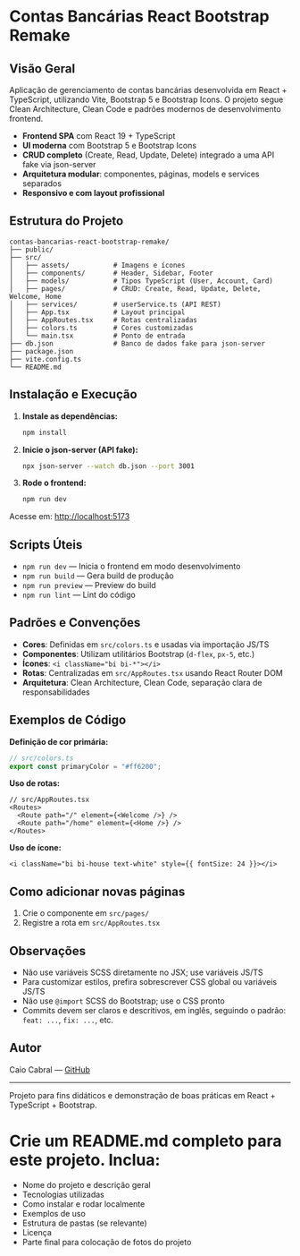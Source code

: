 # Contas Bancárias React Bootstrap Remake

## Visão Geral

Aplicação de gerenciamento de contas bancárias desenvolvida em React + TypeScript, utilizando Vite, Bootstrap 5 e Bootstrap Icons. O projeto segue Clean Architecture, Clean Code e padrões modernos de desenvolvimento frontend.

- **Frontend SPA** com React 19 + TypeScript
- **UI moderna** com Bootstrap 5 e Bootstrap Icons
- **CRUD completo** (Create, Read, Update, Delete) integrado a uma API fake via json-server
- **Arquitetura modular**: componentes, páginas, models e services separados
- **Responsivo e com layout profissional**

## Estrutura do Projeto

```
contas-bancarias-react-bootstrap-remake/
├── public/
├── src/
│   ├── assets/           # Imagens e ícones
│   ├── components/       # Header, Sidebar, Footer
│   ├── models/           # Tipos TypeScript (User, Account, Card)
│   ├── pages/            # CRUD: Create, Read, Update, Delete, Welcome, Home
│   ├── services/         # userService.ts (API REST)
│   ├── App.tsx           # Layout principal
│   ├── AppRoutes.tsx     # Rotas centralizadas
│   ├── colors.ts         # Cores customizadas
│   └── main.tsx          # Ponto de entrada
├── db.json               # Banco de dados fake para json-server
├── package.json
├── vite.config.ts
└── README.md
```

## Instalação e Execução

1. **Instale as dependências:**
   ```bash
   npm install
   ```
2. **Inicie o json-server (API fake):**
   ```bash
   npx json-server --watch db.json --port 3001
   ```
3. **Rode o frontend:**
   ```bash
   npm run dev
   ```

Acesse em: [http://localhost:5173](http://localhost:5173)

## Scripts Úteis

- `npm run dev` — Inicia o frontend em modo desenvolvimento
- `npm run build` — Gera build de produção
- `npm run preview` — Preview do build
- `npm run lint` — Lint do código

## Padrões e Convenções

- **Cores**: Definidas em `src/colors.ts` e usadas via importação JS/TS
- **Componentes**: Utilizam utilitários Bootstrap (`d-flex`, `px-5`, etc.)
- **Ícones**: `<i className="bi bi-*"></i>`
- **Rotas**: Centralizadas em `src/AppRoutes.tsx` usando React Router DOM
- **Arquitetura**: Clean Architecture, Clean Code, separação clara de responsabilidades

## Exemplos de Código

**Definição de cor primária:**

```ts
// src/colors.ts
export const primaryColor = "#ff6200";
```

**Uso de rotas:**

```tsx
// src/AppRoutes.tsx
<Routes>
  <Route path="/" element={<Welcome />} />
  <Route path="/home" element={<Home />} />
</Routes>
```

**Uso de ícone:**

```tsx
<i className="bi bi-house text-white" style={{ fontSize: 24 }}></i>
```

## Como adicionar novas páginas

1. Crie o componente em `src/pages/`
2. Registre a rota em `src/AppRoutes.tsx`

## Observações

- Não use variáveis SCSS diretamente no JSX; use variáveis JS/TS
- Para customizar estilos, prefira sobrescrever CSS global ou variáveis JS/TS
- Não use `@import` SCSS do Bootstrap; use o CSS pronto
- Commits devem ser claros e descritivos, em inglês, seguindo o padrão: `feat: ...`, `fix: ...`, etc.

## Autor

Caio Cabral — [GitHub](https://github.com/Caio-Cabral-Programmer)

---

Projeto para fins didáticos e demonstração de boas práticas em React + TypeScript + Bootstrap.

# Crie um README.md completo para este projeto. Inclua:

- Nome do projeto e descrição geral
- Tecnologias utilizadas
- Como instalar e rodar localmente
- Exemplos de uso
- Estrutura de pastas (se relevante)
- Licença
- Parte final para colocação de fotos do projeto
